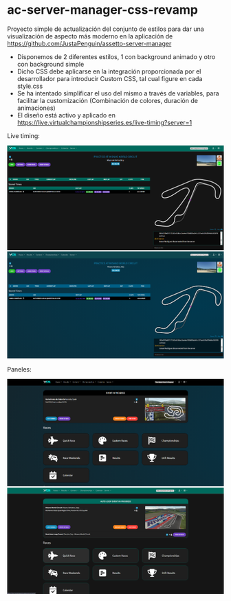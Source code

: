 # ac-server-manager-css-revamp

Proyecto simple de actualización del conjunto de estilos para dar una visualización de aspecto más moderno en la aplicación de https://github.com/JustaPenguin/assetto-server-manager
* Disponemos de 2 diferentes estilos, 1 con background animado y otro con background simple
* Dicho CSS debe aplicarse en la integración proporcionada por el desarrollador para introducir Custom CSS, tal cual figure en cada style.css
* Se ha intentado simplificar el uso del mismo a través de variables, para facilitar la customización (Combinación de colores, duración de animaciones)
* El diseño está activo y aplicado en https://live.virtualchampionshipseries.es/live-timing?server=1

Live timing: 

![Live timing - Básico](image-1.png)
![Live timing - Background animado](image-2.png)


Paneles:

![Panel menú principal](image-3.png)
![Panel menú principal](image-4.png)
